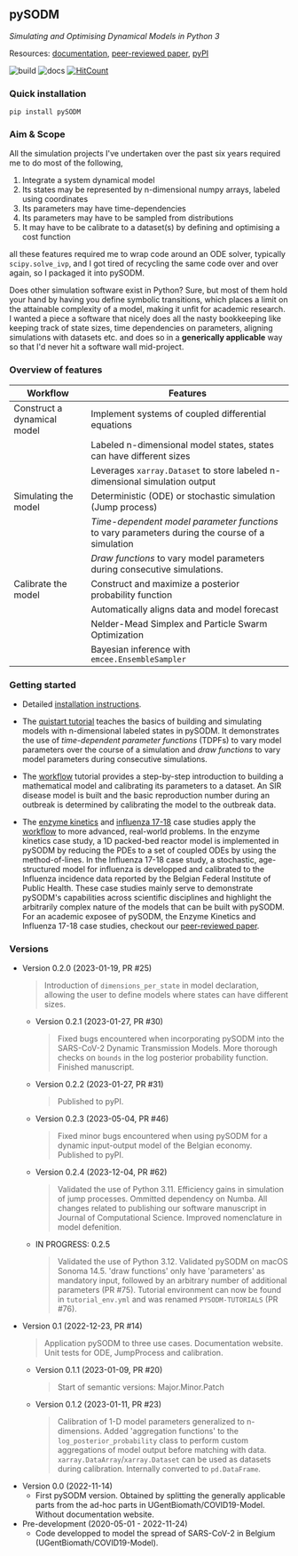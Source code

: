 ## pySODM
*Simulating and Optimising Dynamical Models in Python 3*

Resources: [documentation](https://twallema.github.io/pySODM), [peer-reviewed paper](https://www.sciencedirect.com/science/article/pii/S1877750323002089), [pyPI](https://pypi.org/project/pySODM/)

![build](https://github.com/twallema/pySODM/actions/workflows/tests.yml/badge.svg) ![docs](https://github.com/twallema/pySODM/actions/workflows/deploy.yml/badge.svg) [![HitCount](https://hits.dwyl.com/twallema/pySODM.svg)](https://hits.dwyl.com/twallema/pySODM)

### Quick installation 
```
pip install pySODM
```

### Aim & Scope

All the simulation projects I've undertaken over the past six years required me to do most of the following,
1. Integrate a system dynamical model
2. Its states may be represented by n-dimensional numpy arrays, labeled using coordinates
3. Its parameters may have time-dependencies 
4. Its parameters may have to be sampled from distributions
5. It may have to be calibrate to a dataset(s) by defining and optimising a cost function

all these features required me to wrap code around an ODE solver, typically `scipy.solve_ivp`, and I got tired of recycling the same code over and over again, so I packaged it into pySODM.

Does other simulation software exist in Python? Sure, but most of them hold your hand by having you define symbolic transitions, which places a limit on the attainable complexity of a model, making it unfit for academic research. I wanted a piece a software that nicely does all the nasty bookkeeping like keeping track of state sizes, time dependencies on parameters, aligning simulations with datasets etc. and does so in a **generically applicable** way so that I'd never hit a software wall mid-project.

### Overview of features

| Workflow                     | Features                                                                                                                        |
|------------------------------|---------------------------------------------------------------------------------------------------------------------------------|
| Construct a dynamical model     | Implement systems of coupled differential equations            |
|                                 | Labeled n-dimensional model states, states can have different sizes                                     |
|                                 | Leverages `xarray.Dataset` to store labeled n-dimensional simulation output |
| Simulating the model            | Deterministic (ODE) or stochastic simulation (Jump process) |
|                                 | *Time-dependent model parameter functions* to vary parameters during the course of a simulation |
|                                 | *Draw functions* to vary model parameters during consecutive simulations. |
| Calibrate the model             | Construct and maximize a posterior probability function  |
|                                 | Automatically aligns data and model forecast  |
|                                 | Nelder-Mead Simplex and Particle Swarm Optimization |
|                                 | Bayesian inference with `emcee.EnsembleSampler`                  |


### Getting started

- Detailed [installation instructions](installation.md).

- The [quistart tutorial](quickstart.md) teaches the basics of building and simulating models with n-dimensional labeled states in pySODM. It demonstrates the use of *time-dependent parameter functions* (TDPFs) to vary model parameters over the course of a simulation and *draw functions* to vary model parameters during consecutive simulations.

- The [workflow](worfklow.md) tutorial provides a step-by-step introduction to building a mathematical model and calibrating its parameters to a dataset. An SIR disease model is built and the basic reproduction number during an outbreak is determined by calibrating the model to the outbreak data. 

- The [enzyme kinetics](enzyme_kinetics.md) and [influenza 17-18](influenza_1718.md) case studies apply the [workflow](workflow.md) to more advanced, real-world problems. In the enzyme kinetics case study, a 1D packed-bed reactor model is implemented in pySODM by reducing the PDEs to a set of coupled ODEs by using the method-of-lines. In the Influenza 17-18 case study, a stochastic, age-structured model for influenza is developped and calibrated to the Influenza incidence data reported by the Belgian Federal Institute of Public Health. These case studies mainly serve to demonstrate pySODM's capabilities across scientific disciplines and highlight the arbitrarily complex nature of the models that can be built with pySODM. For an academic exposee of pySODM, the Enzyme Kinetics and Influenza 17-18 case studies, checkout our [peer-reviewed paper](https://www.sciencedirect.com/science/article/pii/S1877750323002089).

### Versions

- Version 0.2.0 (2023-01-19, PR #25)
    > Introduction of `dimensions_per_state` in model declaration, allowing the user to define models where states can have different sizes.
    - Version 0.2.1 (2023-01-27, PR #30)
        > Fixed bugs encountered when incorporating pySODM into the SARS-CoV-2 Dynamic Transmission Models. More thorough checks on `bounds` in the log posterior probability function. Finished manuscript.
    - Version 0.2.2 (2023-01-27, PR #31)
        > Published to pyPI.
    - Version 0.2.3 (2023-05-04, PR #46)
        > Fixed minor bugs encountered when using pySODM for a dynamic input-output model of the Belgian economy. Published to pyPI.
    - Version 0.2.4 (2023-12-04, PR #62)
        > Validated the use of Python 3.11. Efficiency gains in simulation of jump processes. Ommitted dependency on Numba. All changes related to publishing our software manuscript in Journal of Computational Science. Improved nomenclature in model defenition.
    - IN PROGRESS: 0.2.5
        > Validated the use of Python 3.12. Validated pySODM on macOS Sonoma 14.5. 'draw functions' only have 'parameters' as mandatory input, followed by an arbitrary number of additional parameters (PR #75). Tutorial environment can now be found in `tutorial_env.yml` and was renamed `PYSODM-TUTORIALS` (PR #76).
- Version 0.1 (2022-12-23, PR #14)
    > Application pySODM to three use cases. Documentation website. Unit tests for ODE, JumpProcess and calibration. 
    - Version 0.1.1 (2023-01-09, PR #20)
        > Start of semantic versions: Major.Minor.Patch
    - Version 0.1.2 (2023-01-11, PR #23)
        > Calibration of 1-D model parameters generalized to n-dimensions.
        > Added 'aggregation functions' to the `log_posterior_probability` class to perform custom aggregations of model output before matching with data.
        > `xarray.DataArray`/`xarray.Dataset` can be used as datasets during calibration. Internally converted to `pd.DataFrame`.
- Version 0.0 (2022-11-14)
    - First pySODM version. Obtained by splitting the generally applicable parts from the ad-hoc parts in UGentBiomath/COVID19-Model. Without documentation website. 
- Pre-development (2020-05-01 - 2022-11-24)
    - Code developped to model the spread of SARS-CoV-2 in Belgium (UGentBiomath/COVID19-Model).